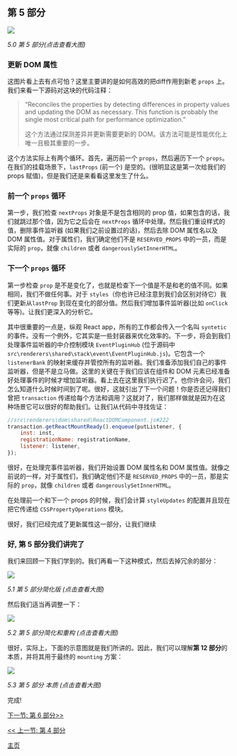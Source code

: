 ## 第 5 部分

[![](https://rawgit.com/Bogdan-Lyashenko/Under-the-hood-ReactJS/master/stack/images/5/part-5.svg)](https://rawgit.com/Bogdan-Lyashenko/Under-the-hood-ReactJS/master/stack/images/5/part-5.svg)

<em>5.0 第 5 部分(点击查看大图)</em>

### 更新 DOM 属性

这图片看上去有点可怕？这里主要讲的是如何高效的把diff作用到新老 `props` 上。我们来看一下源码对这块的代码注释：

> “Reconciles the properties by detecting differences in property values and updating the DOM as necessary. This function is probably the single most critical path for performance optimization.”
>
> 这个方法通过探测差异并更新需要更新的 DOM。该方法可能是性能优化上唯一且极其重要的一步。

这个方法实际上有两个循环。首先，遍历前一个 `props`，然后遍历下一个 `props`。在我们的挂载场景下，`lastProps` (前一个) 是空的。(很明显这是第一次给我们的 props 赋值)，但是我们还是来看看这里发生了什么。

### 前一个 `props` 循环
第一步，我们检查 `nextProps` 对象是不是包含相同的 prop 值，如果包含的话，我们就跳过那个值，因为它之后会在 `nextProps` 循环中处理。然后我们重设样式的值，删除事件监听器 (如果我们之前设置过的话)，然后去除 DOM 属性名以及 DOM 属性值。对于属性们，我们确定他们不是 `RESERVED_PROPS` 中的一员，而是实际的 `prop`，就像 `children` 或者 `dangerouslySetInnerHTML`。

### 下一个 `props` 循环
第一步检查 `prop` 是不是变化了，也就是检查下一个值是不是和老的值不同。如果相同，我们不做任何事。对于 `styles`（你也许已经注意到我们会区别对待它）我们更新从`lastProp` 到现在变化的部分值。然后我们增加事件监听器(比如 `onClick` 等等)。让我们更深入的分析它。

其中很重要的一点是，纵观 React app，所有的工作都会传入一个名叫 `syntetic` 的事件。没有一个例外，它其实是一些封装器来优化效率的。下一步，将会到我们处理事件监听器的中介控制模块 `EventPluginHub` (位于源码中`src\renderers\shared\stack\event\EventPluginHub.js`)。它包含一个 `listenerBank` 的映射来缓存并管控所有的监听器。我们准备添加我们自己的事件监听器，但是不是立马做。这里的关键在于我们应该在组件和 DOM 元素已经准备好处理事件的时候才增加监听器。看上去在这里我们执行迟了。也你许会问，我们怎么知道什么时候时间到了呢。很好，这就引出了下一个问题！你是否还记得我们曾把 `transaction` 传递给每个方法和调用？这就对了，我们那样做就是因为在这种场景它可以很好的帮助我们。让我们从代码中寻找佐证：

```javascript
//src\renderers\dom\shared\ReactDOMComponent.js#222
transaction.getReactMountReady().enqueue(putListener, {
    inst: inst,
    registrationName: registrationName,
    listener: listener,
});
```

很好，在处理完事件监听器，我们开始设置 DOM 属性名和 DOM 属性值。就像之前说的一样，对于属性们，我们确定他们不是 `RESERVED_PROPS` 中的一员，那是实际的 `prop`，就像 `children` 或者 `dangerouslySetInnerHTML`。

在处理前一个和下一个 props 的时候，我们会计算 `styleUpdates` 的配置并且现在把它传递给 `CSSPropertyOperations` 模块。

很好，我们已经完成了更新属性这一部分，让我们继续

### 好, 第 5 部分我们讲完了

我们来回顾一下我们学到的。我们再看一下这种模式，然后去掉冗余的部分：

[![](https://rawgit.com/Bogdan-Lyashenko/Under-the-hood-ReactJS/master/stack/images/5/part-5-A.svg)](https://rawgit.com/Bogdan-Lyashenko/Under-the-hood-ReactJS/master/stack/images/5/part-5-A.svg)

<em>5.1 第 5 部分简化版 (点击查看大图)</em>

然后我们适当再调整一下：

[![](https://rawgit.com/Bogdan-Lyashenko/Under-the-hood-ReactJS/master/stack/images/5/part-5-B.svg)](https://rawgit.com/Bogdan-Lyashenko/Under-the-hood-ReactJS/master/stack/images/5/part-5-B.svg)

<em>5.2 第 5 部分简化和重构 (点击查看大图)</em>

很好，实际上，下面的示意图就是我们所讲的。因此，我们可以理解**第 12 部分**的本质，并将其用于最终的 `mounting` 方案：

[![](https://rawgit.com/Bogdan-Lyashenko/Under-the-hood-ReactJS/master/stack/images/5/part-5-C.svg)](https://rawgit.com/Bogdan-Lyashenko/Under-the-hood-ReactJS/master/stack/images/5/part-5-C.svg)

<em>5.3 第 5 部分 本质 (点击查看大图)</em>

完成!


[下一节: 第 6 部分>>](./Part-6.md)

[<< 上一节: 第 4 部分](./Part-4.md)


[主页](../../README.md)

